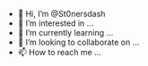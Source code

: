 - 👋 Hi, I’m @St0nersdash
- 👀 I’m interested in ...
- 🌱 I’m currently learning ...
- 💞️ I’m looking to collaborate on ...
- 📫 How to reach me ...

<!---
St0nersdash/St0nersdash is a ✨ special ✨ repository because its `README.md` (this file) appears on your GitHub profile.
You can click the Preview link to take a look at your changes.
--->
